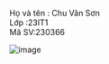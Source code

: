 Họ và tên : Chu Văn Sơn <br>
Lớp :23IT1 <br>
Mã SV:230366

![image](https://github.com/user-attachments/assets/c08ef7e6-175f-4128-bf7c-3c36ef6e50b7)
